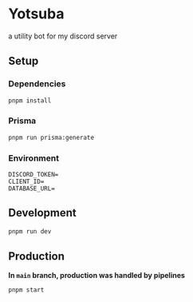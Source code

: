 # Yotsuba
a utility bot for my discord server

## Setup
### Dependencies
```bash
pnpm install
```

### Prisma
```bash
pnpm run prisma:generate
```

### Environment
```env
DISCORD_TOKEN=
CLIENT_ID=
DATABASE_URL=
```

## Development
```bash
pnpm run dev
```

## Production
**In `main` branch, production was handled by pipelines**
```bash
pnpm start
```